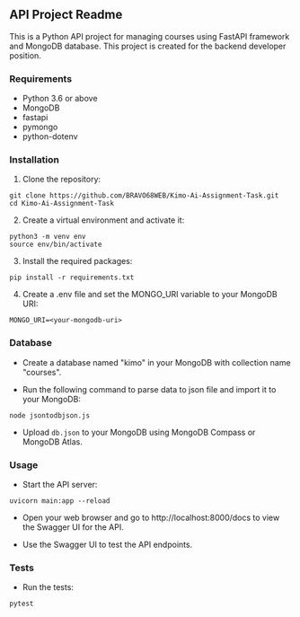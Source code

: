 ## API Project Readme

This is a Python API project for managing courses using FastAPI framework and MongoDB database. This project is created for the backend developer position.

### Requirements

- Python 3.6 or above
- MongoDB
- fastapi
- pymongo
- python-dotenv

### Installation

1. Clone the repository:

```
git clone https://github.com/BRAVO68WEB/Kimo-Ai-Assignment-Task.git
cd Kimo-Ai-Assignment-Task
```

2. Create a virtual environment and activate it:

```
python3 -m venv env
source env/bin/activate
```

3. Install the required packages:

```
pip install -r requirements.txt
```

4. Create a .env file and set the MONGO_URI variable to your MongoDB URI:

```
MONGO_URI=<your-mongodb-uri>
```

### Database

- Create a database named "kimo" in your MongoDB with collection name "courses".

- Run the following command to parse data to json file and import it to your MongoDB:

```
node jsontodbjson.js

```

- Upload `db.json` to your MongoDB using MongoDB Compass or MongoDB Atlas.

### Usage

- Start the API server:

```
uvicorn main:app --reload
```

- Open your web browser and go to http://localhost:8000/docs to view the Swagger UI for the API.

- Use the Swagger UI to test the API endpoints.

### Tests

- Run the tests:

```
pytest
```